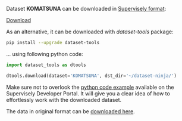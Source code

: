 Dataset **KOMATSUNA** can be downloaded in [Supervisely format](https://developer.supervisely.com/api-references/supervisely-annotation-json-format):

 [Download](https://assets.supervisely.com/supervisely-supervisely-assets-public/teams_storage/S/I/MB/1uR8GKd4C1gqR9Pz6hdKfYIJS3psf9ZeeuYEPufNKKSeaiHa8wCkWgyVf04pyoYXj5AgeWVRSA0rSj9aWbSUxxtKqAP7tsiyEbfw9lCfv7bYdRer7LgSWfgKkbjB.tar)

As an alternative, it can be downloaded with *dataset-tools* package:
``` bash
pip install --upgrade dataset-tools
```

... using following python code:
``` python
import dataset_tools as dtools

dtools.download(dataset='KOMATSUNA', dst_dir='~/dataset-ninja/')
```
Make sure not to overlook the [python code example](https://developer.supervisely.com/getting-started/python-sdk-tutorials/iterate-over-a-local-project) available on the Supervisely Developer Portal. It will give you a clear idea of how to effortlessly work with the downloaded dataset.

The data in original format can be [downloaded here](https://limu.ait.kyushu-u.ac.jp/~agri/komatsuna/).